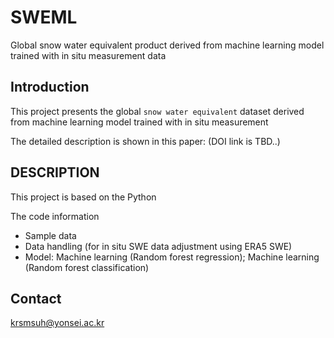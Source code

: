 # SWEML
Global snow water equivalent product derived from machine learning model trained with in situ measurement data

## Introduction

This project presents the global `snow water equivalent` dataset derived from machine learning model trained with in situ measurement

The detailed description is shown in this paper:
(DOI link is TBD..)

## DESCRIPTION 

This project is based on the Python

The code information 
* Sample data 
* Data handling (for in situ SWE data adjustment using ERA5 SWE)
* Model: Machine learning (Random forest regression); Machine learning (Random forest classification)

## Contact
krsmsuh@yonsei.ac.kr




	
